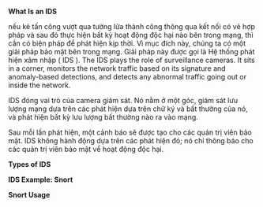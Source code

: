 **What Is an IDS**

nếu kẻ tấn công vượt qua tường lửa thành công thông qua kết nối có vẻ hợp pháp và sau đó thực hiện bất kỳ hoạt động độc hại nào bên trong mạng, thì cần có biện pháp để phát hiện kịp thời. Vì mục đích này, chúng ta có một giải pháp bảo mật bên trong mạng. Giải pháp này được gọi là Hệ thống phát hiện xâm nhập ( IDS ).
The IDS plays the role of surveillance cameras. It sits in a corner, monitors the network traffic based on its signature and anomaly-based detections, and detects any abnormal traffic going out or inside the network. 

IDS đóng vai trò của camera giám sát. Nó nằm ở một góc, giám sát lưu lượng mạng dựa trên các phát hiện dựa trên chữ ký và bất thường của nó, và phát hiện bất kỳ lưu lượng bất thường nào ra vào mạng.

Sau mỗi lần phát hiện, một cảnh báo sẽ được tạo cho các quản trị viên bảo mật. IDS không hành động dựa trên các phát hiện đó; nó chỉ thông báo cho các quản trị viên bảo mật về hoạt động độc hại.

**Types of IDS**

**IDS Example: Snort**

**Snort Usage**
